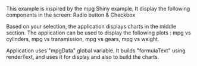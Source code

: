 This example is inspired by the mpg Shiny example.
It display the following components in the screen:
   Radio button & Checkbox

Based on your selection, the application displays charts in the middle section. The application can be used to display the following plots : mpg vs cylinders, mpg vs transmission, mpg vs gears, mpg vs weight.

Application uses "mpgData" global variable. It builds "formulaText" using renderText, and uses it for display and also to build the charts.

